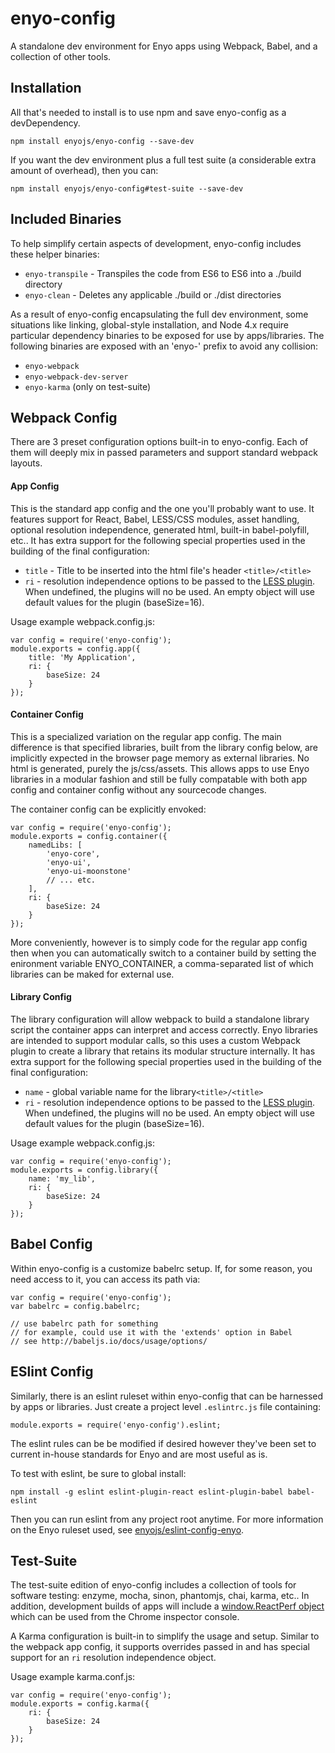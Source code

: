 # enyo-config
A standalone dev environment for Enyo apps using Webpack, Babel, and a collection of other tools.

## Installation
All that's needed to install is to use npm and save enyo-config as a devDependency.
```
npm install enyojs/enyo-config --save-dev
```
If you want the dev environment plus a full test suite (a considerable extra amount of overhead), then you can:
```
npm install enyojs/enyo-config#test-suite --save-dev
```

## Included Binaries
To help simplify certain aspects of development, enyo-config includes these helper binaries:
* `enyo-transpile` - Transpiles the code from ES6 to ES6 into a ./build directory
* `enyo-clean` - Deletes any applicable ./build or ./dist directories

As a result of enyo-config encapsulating the full dev environment, some situations like linking, global-style installation, and Node 4.x require particular dependency binaries to be exposed for use by apps/libraries. The following binaries are exposed with an 'enyo-' prefix to avoid any collision:
* `enyo-webpack`
* `enyo-webpack-dev-server`
* `enyo-karma` (only on test-suite)

## Webpack Config
There are 3 preset configuration options built-in to enyo-config. Each of them will deeply mix in passed parameters and support standard webpack layouts.

#### App Config
This is the standard app config and the one you'll probably want to use. It features support for React, Babel, LESS/CSS modules, asset handling, optional resolution independence, generated html, built-in babel-polyfill, etc.. It has extra support for the following special properties used in the building of the final configuration:
* `title` - Title to be inserted into the html file's header `<title>/<title>`
* `ri` - resolution independence options to be passed to the [LESS plugin](https://github.com/enyojs/less-plugin-resolution-independence). When undefined, the plugins will no be used. An empty object will use default values for the plugin (baseSize=16).

Usage example webpack.config.js:
```
var config = require('enyo-config');
module.exports = config.app({
	title: 'My Application',
	ri: {
		baseSize: 24
	}
});
```

#### Container Config
This is a specialized variation on the regular app config. The main difference is that specified libraries, built from the library config below, are implicitly expected in the browser page memory as external libraries. No html is generated, purely the js/css/assets. This allows apps to use Enyo libraries in a modular fashion and still be fully compatable with both app config and container config without any sourcecode changes.

The container config can be explicitly envoked:
```
var config = require('enyo-config');
module.exports = config.container({
	namedLibs: [
		'enyo-core',
		'enyo-ui',
		'enyo-ui-moonstone'
		// ... etc.
	],
	ri: {
		baseSize: 24
	}
});
```
More conveniently, however is to simply code for the regular app config then when you can automatically switch to a container build by setting the enironment variable ENYO_CONTAINER, a comma-separated list of which libraries can be maked for external use.

#### Library Config
The library configuration will allow webpack to build a standalone library script the container apps can interpret and access correctly. Enyo libraries are intended to support modular calls, so this uses a custom Webpack plugin to create a library that retains its modular structure internally. It has extra support for the following special properties used in the building of the final configuration:
* `name` - global variable name for the library`<title>/<title>`
* `ri` - resolution independence options to be passed to the [LESS plugin](http://github.com/enyojs/less-plugin-resolution-independence). When undefined, the plugins will no be used. An empty object will use default values for the plugin (baseSize=16).

Usage example webpack.config.js:
```
var config = require('enyo-config');
module.exports = config.library({
	name: 'my_lib',
	ri: {
		baseSize: 24
	}
});
```

## Babel Config
Within enyo-config is a customize babelrc setup. If, for some reason, you need access to it, you can access its path via:
```
var config = require('enyo-config');
var babelrc = config.babelrc;

// use babelrc path for something
// for example, could use it with the 'extends' option in Babel
// see http://babeljs.io/docs/usage/options/
```

## ESlint Config
Similarly, there is an eslint ruleset within enyo-config that can be harnessed by apps or libraries. Just create a project level `.eslintrc.js` file containing:
```
module.exports = require('enyo-config').eslint;
```
The eslint rules can be be modified if desired however they've been set to current in-house standards for Enyo and are most useful as is.

To test with eslint, be sure to global install:
```
npm install -g eslint eslint-plugin-react eslint-plugin-babel babel-eslint
```
Then you can run eslint from any project root anytime. For more information on the Enyo ruleset used, see [enyojs/eslint-config-enyo](http://github.com/enyojs/eslint-config-enyo).

## Test-Suite
The test-suite edition of enyo-config includes a collection of tools for software testing: enzyme, mocha, sinon, phantomjs, chai, karma, etc.. In addition, development builds of apps will include a [window.ReactPerf object](https://facebook.github.io/react/docs/perf.html) which can be used from the Chrome inspector console.

A Karma configuration is built-in to simplify the usage and setup. Similar to the webpack app config, it supports overrides passed in and has special support for an `ri` resolution independence object.

Usage example karma.conf.js:
```
var config = require('enyo-config');
module.exports = config.karma({
	ri: {
		baseSize: 24
	}
});
```
